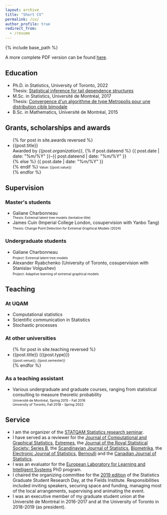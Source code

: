 ```yaml
---
layout: archive
title: "Short CV"
permalink: /cv/
author_profile: true
redirect_from:
  - /resume
---
```


{% include base_path %}

A more complete PDF version can be found <a href="/files/cv.pdf">here</a>.

<h2>Education</h2>
  <ul>
    <li>
		Ph.D. in Statistics, University of Toronto, 2022<br>
		Thesis: <a href="https://mic-lalancette.github.io/files/thesis_PhD.pdf">Statistical inference for tail dependence structures</a>
	</li>
    <li>
		M.Sc. in Statistics, Université de Montréal, 2017<br>
		Thesis: <a href="https://mic-lalancette.github.io/files/thesis_MSc.pdf">Convergence d'un algorithme de type Metropolis pour une distribution cible bimodale</a>
	</li>
    <li>
		B.Sc. in Mathematics, Université de Montréal, 2015
	</li>
  </ul>

<h2>Grants, scholarships and awards</h2>
  <ul>{% for post in site.awards reversed %}
    <li>
      {{post.title}}<br>
      Awarded by <i>{{post.organization}}</i>,
      {% if post.dateend %}
        {{ post.date | date: "%m/%Y" }}-{{ post.dateend | date: "%m/%Y" }}<br>
      {% else %}
        {{ post.date | date: "%m/%Y" }}<br>
      {% endif %}
      <small style="font-size:75%;">Value: {{post.value}}</small>
    </li>
  {% endfor %}</ul>

<!--
<h2>Publications</h2>
  <ul>{% for post in site.publications reversed %}
    <!-- {% include archive-single-cv.html %} - ->
    <li>
      {{post.authorsshort}} "{{post.title}}" ({{ post.date | default: "1900-01-01" | date: "%Y" }}).
	  <br><i>{{post.venue}}</i>
      <!--{% if post.macollection == "accepted" %}
        <br>To appear in <i>{{post.venue}}</i>
	  {& elsif post.macollection == "published" %}
		<br><i>{{post.venue}}</i>
      {% endif %}- ->
    </li>
  {% endfor %}</ul>

<h2>Talks and presentations</h2>
  <ul>{% for post in site.talks reversed %}
    <!-- {% include archive-single-talk-cv.html %} - ->
    <li>
      "{{post.title}}"<br>
      {{post.type}} at <i>{{post.venue}}.</i><br>
      <small style="font-size:75%;">{{post.location}}. {{post.date | default: "1900-01-01" | date: "%B %d, %Y" }}</small> <!-- This format used to describe the date is the "strftime format" - ->
    </li>
  {% endfor %}</ul>
-->

<h2>Supervision</h2>
<h3>Master's students</h3>
 <ul>
  <li>Galiane Charbonneau</li>
   <small style="font-size:75%;">Thesis: Extremal latent tree models (tentative title)</small>
  <li>James Cuin (Imperial College London, cosupervision with Yanbo Tang)<br>
   <small style="font-size:75%;">Thesis: Change Point Detection for Extremal Graphical Models (2024)</small></li>
 </ul>
<h3>Undergraduate students</h3>
 <ul>
  <li>Galiane Charbonneau<br>
   <small style="font-size:75%;">Project: Extremal latent tree models</small></li>
  <li>Alexander Ryabchenko (University of Toronto, cosupervision with Stanislav Volgushev)<br>
   <small style="font-size:75%;">Project: Adaptive learning of extremal graphical models</small></li>
 </ul>

<h2>Teaching</h2>
<h3>At UQAM</h3>
 <ul>
  <li>
   Computational statistics
  </li>
  <li>
   Scientific communication in Statistics
  </li>
  <li>
   Stochastic processes
  </li>
 </ul>
<h3>At other universities</h3>
  <ul>{% for post in site.teaching reversed %}
    <li>
      {{post.title}} ({{post.type}})<br>
      <small style="font-size:75%;">{{post.venue}}, {{post.semester}}</small>
    </li>
  {% endfor %}</ul>
<h3>As a teaching assistant</h3>
  <ul>
    <!-- <li>
      Statistical Consultation, Communication, and Collaboration (Undergraduate course)<br>
      <small style="font-size:75%;">University of Toronto, Fall 2018 - Spring 2019</small>
    </li> -->
    <li>
      Various undergraduate and graduate courses, ranging from statistical consulting to measure theoretic probability<br>
      <small style="font-size:75%;">Université de Montréal, Spring 2015 - Fall 2016<br>University of Toronto, Fall 2018 - Spring 2022</small>
    </li>
  </ul>

<h2>Service</h2>
  <ul>
    <li>I am the organizer of the <a href="https://statqam.uqam.ca/2024-2025/">STATQAM Statistics research seminar</a>.</li>
    <li>I have served as a reviewer for the <a href="https://www.tandfonline.com/toc/ucgs20/current">Journal of Computational and Graphical Statistics</a>, <a href="https://www.springer.com/journal/10687">Extremes</a>, the <a href="https://rss.onlinelibrary.wiley.com/journal/14679868">Journal of the Royal Statistical Society: Series B</a>, the <a href="https://onlinelibrary.wiley.com/journal/14679469">Scandinavian Journal of Statistics</a>, <a href="https://academic.oup.com/biomet">Biometrika</a>, the <a href="https://imstat.org/journals-and-publications/electronic-journal-of-statistics/">Electronic Journal of Statistics</a>, <a href="https://projecteuclid.org/journals/bernoulli">Bernoulli</a> and the <a href="https://onlinelibrary.wiley.com/journal/1708945x">Canadian Journal of Statistics</a>.</li>
	<li>I was an evaluator for the <a href="https://ellis.eu/">European Laboratory for Learning and Intelligent Systems</a> PhD program.</li>
	<li>I chaired the organizing committee for the <a href="http://www.fields.utoronto.ca/activities/18-19/stats-research-day">2019 edition</a> of the Statistics Graduate Student Research Day, at the Fields Institute. Responsibilities included inviting speakers, securing space and funding, managing most of the local arrangements, supervising and animating the event.</li>
    <li>I was an executive member of my graduate student union at the Université de Montréal in 2016-2017 and at the University of Toronto in 2018-2019 (as president).</li>
  </ul>
  
